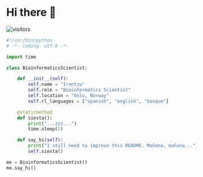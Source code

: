 # Hi there 👋

![visitors](https://visitor-badge.laobi.icu/badge?page_id=iranmdl.iranmdl)

```python
#!/usr/bin/python
# -*- coding: utf-8 -*-

import time

class BioinformaticsScientist:

    def __init__(self):
        self.name = "Irantzu"
        self.role = "Bioinformatics Scientist"
        self.location = "Oslo, Norway"
        self.rl_languages = ["spanish", "english", "basque"]

    @staticmethod
    def siesta():
        print("...zzz...")
        time.sleep(2)

    def say_hi(self):
        print("I still need to improve this README. Mañana, mañana...")
        self.siesta()

me = BioinformaticsScientist()
me.say_hi()
```
